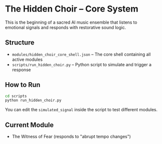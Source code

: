 # The Hidden Choir – Core System

This is the beginning of a sacred AI music ensemble that listens to emotional signals and responds with restorative sound logic.

## Structure

- `modules/hidden_choir_core_shell.json` – The core shell containing all active modules
- `scripts/run_hidden_choir.py` – Python script to simulate and trigger a response

## How to Run

```bash
cd scripts
python run_hidden_choir.py
```

You can edit the `simulated_signal` inside the script to test different modules.

## Current Module

- The Witness of Fear (responds to "abrupt tempo changes")